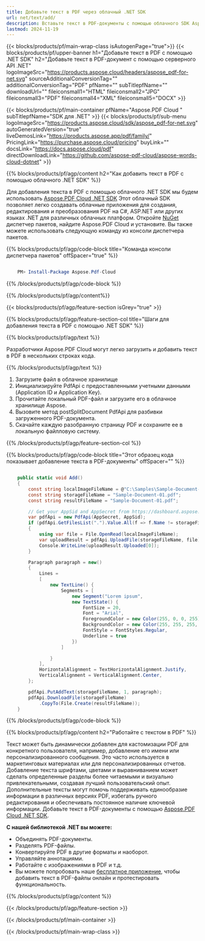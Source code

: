 ```yaml
---
title: Добавьте текст в PDF через облачный .NET SDK
url: net/text/add/
description: Вставьте текст в PDF-документы с помощью облачного SDK Aspose.PDF для .NET. Легко автоматизируйте редактирование содержимого.
lastmod: 2024-11-19
---
```


{{< blocks/products/pf/main-wrap-class isAutogenPage="true">}}
{{< blocks/products/pf/upper-banner h1="Добавьте текст в PDF с помощью .NET SDK" h2="Добавьте текст в PDF-документ с помощью серверного API .NET" logoImageSrc="https://products.aspose.cloud/headers/aspose_pdf-for-net.svg" sourceAdditionalConversionTag="" additionalConversionTag="PDF" pfName="" subTitlepfName="" downloadUrl="" fileiconsmall1="HTML" fileiconsmall2="JPG" fileiconsmall3="PDF" fileiconsmall4="XML" fileiconsmall5="DOCX" >}}

{{< blocks/products/pf/main-container pfName="Aspose.PDF Cloud " subTitlepfName="SDK для .NET" >}}
{{< blocks/products/pf/sub-menu logoImageSrc="https://products.aspose.cloud/sdk/aspose_pdf-for-net.svg"
autoGeneratedVersion="true"
liveDemosLink="https://products.aspose.app/pdf/family/" PricingLink="https://purchase.aspose.cloud/pricing" buyLink="" docsLink="https://docs.aspose.cloud/pdf"  directDownloadLink="https://github.com/aspose-pdf-cloud/aspose-words-cloud-dotnet" >}}

{{% blocks/products/pf/agp/content h2="Как добавить текст в PDF с помощью облачного .NET SDK" %}}

Для добавления текста в PDF с помощью облачного .NET SDK мы будем использовать
[Aspose.PDF Cloud .NET SDK](https://products.aspose.cloud/pdf/net/)
Этот облачный SDK позволяет легко создавать облачные приложения для создания, редактирования и преобразования PDF на C#, ASP.NET или других языках .NET для различных облачных платформ. Откройте
[NuGet](https://www.nuget.org/packages/Aspose.Pdf-Cloud)
диспетчер пакетов, найдите
Aspose.PDF Cloud
и установите. Вы также можете использовать следующую команду из консоли диспетчера пакетов.

{{% blocks/products/pf/agp/code-block title="Команда консоли диспетчера пакетов" offSpacer="true" %}}

```powershell

    PM> Install-Package Aspose.Pdf-Cloud

```

{{% /blocks/products/pf/agp/code-block %}}

{{% /blocks/products/pf/agp/content%}}

{{< blocks/products/pf/agp/feature-section isGrey="true" >}}

{{% blocks/products/pf/agp/feature-section-col title="Шаги для добавления текста в PDF с помощью .NET SDK" %}}

{{% blocks/products/pf/agp/text %}}

Разработчики Aspose.PDF Cloud могут легко загрузить и добавить текст в PDF в нескольких строках кода.

{{% /blocks/products/pf/agp/text %}}

1. Загрузите файл в облачное хранилище
1. Инициализируйте PdfApi с предоставленными учетными данными (Application ID и Application Key).
1. Прочитайте локальный PDF-файл и загрузите его в облачное хранилище Aspose.
1. Вызовите метод postSplitDocument PdfApi для разбивки загруженного PDF-документа.
1. Скачайте каждую разобранную страницу PDF и сохраните ее в локальную файлловую систему.

{{% /blocks/products/pf/agp/feature-section-col %}}



{{% blocks/products/pf/agp/code-block title="Этот образец кода показывает добавление текста в PDF-документы" offSpacer="" %}}

```cs

    public static void Add()
    {
        const string localImageFileName = @"C:\Samples\Sample-Document-01.pdf";
        const string storageFileName = "Sample-Document-01.pdf";
        const string resultFileName = "Sample-Document-01.pdf";

        // Get your AppSid and AppSecret from https://dashboard.aspose.cloud (free registration required).
        var pdfApi = new PdfApi(AppSecret, AppSid);
        if (pdfApi.GetFilesList(".").Value.All(f => f.Name != storageFileName))
        {
            using var file = File.OpenRead(localImageFileName);
            var uploadResult = pdfApi.UploadFile(storageFileName, file);
            Console.WriteLine(uploadResult.Uploaded[0]);
        }

        Paragraph paragraph = new()
        {
            Lines =
            [
                new TextLine() {
                    Segments = [
                        new Segment("Lorem ipsum",
                        new TextState() {
                            FontSize = 20,
                            Font = "Arial",
                            ForegroundColor = new Color(255, 0, 0, 255),
                            BackgroundColor = new Color(255, 255, 255, 0),
                            FontStyle = FontStyles.Regular,
                            Underline = true
                        })
                    ]

                }
            ],
            HorizontalAlignment = TextHorizontalAlignment.Justify,
            VerticalAlignment = VerticalAlignment.Center,
        };

        pdfApi.PutAddText(storageFileName, 1, paragraph);
        pdfApi.DownloadFile(storageFileName)
            .CopyTo(File.Create(resultFileName));
    }
```

{{% /blocks/products/pf/agp/code-block %}}

{{% blocks/products/pf/agp/content h2="Работайте с текстом в PDF" %}}

Текст может быть динамически добавлен для кастомизации PDF для конкретного пользователя, например, добавление его имени или персонализированного сообщения. Это часто используется в маркетинговых материалах или для персонализированных отчетов. Добавление текста шрифтами, цветами и выравниванием может сделать определенные разделы более читаемыми и визуально привлекательными, создавая лучший пользовательский опыт. Дополнительные тексты могут помочь поддерживать единообразие информации в различных версиях PDF, избегать ручного редактирования и обеспечивать постоянное наличие ключевой информации.
Добавьте текст в PDF-документы с помощью [Aspose.PDF Cloud .NET SDK](https://products.aspose.cloud/pdf/net/).

**С нашей библиотекой .NET вы можете:**

+ Объединять PDF-документы.
+ Разделять PDF-файлы.
+ Конвертируйте PDF в другие форматы и наоборот.
+ Управляйте аннотациями.
+ Работайте с изображениями в PDF и т.д.
+ Вы можете попробовать наше [бесплатное приложение](https://products.aspose.app/pdf/editor), чтобы добавить текст в PDF-файлы онлайн и протестировать функциональность.

{{% /blocks/products/pf/agp/content %}}

{{< /blocks/products/pf/agp/feature-section >}}

{{< /blocks/products/pf/main-container >}}

{{< /blocks/products/pf/main-wrap-class >}}

